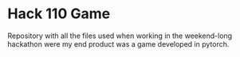 # Hack 110 Game
Repository with all the files used when working in the weekend-long hackathon were my end product was a game developed in pytorch.
